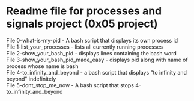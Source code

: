# Readme file for processes and signals project (0x05 project)  

File 0-what-is-my-pid - A bash script that displays its own process id  
File 1-list_your_processes - lists all currently running processes  
File 2-show_your_bash_pid - displays lines containing the bash word  
File 3-show_your_bash_pid_made_easy - displays pid along with name of process whose name is bash  
File 4-to_infinity_and_beyond - a bash script that displays "to infinity and beyond" indefinitely  
File 5-dont_stop_me_now - A bash script that stops 4-to_infinity_and_beyond
